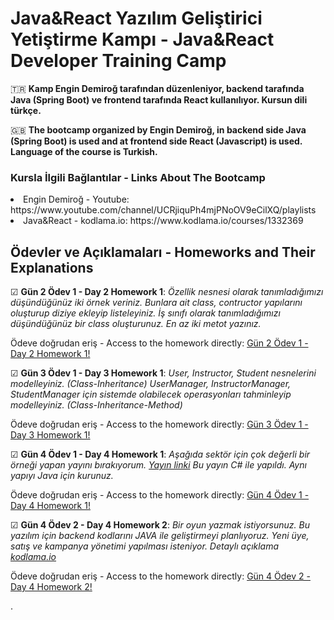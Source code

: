 # Java&React Yazılım Geliştirici Yetiştirme Kampı - Java&React Developer Training Camp

🇹🇷 **Kamp Engin Demiroğ tarafından düzenleniyor, backend tarafında Java (Spring Boot) ve frontend tarafında React kullanılıyor. Kursun dili türkçe.**

🇬🇧 **The bootcamp organized by Engin Demiroğ, in backend side Java (Spring Boot) is used and at frontend side React (Javascript) is used. Language of the course is Turkish.**

<h3>Kursla İlgili Bağlantılar - Links About The Bootcamp</h3>
<li>Engin Demiroğ - Youtube: https://www.youtube.com/channel/UCRjiquPh4mjPNoOV9eCilXQ/playlists</li>
<li>Java&React - kodlama.io: https://www.kodlama.io/courses/1332369</li>



<h2>Ödevler ve Açıklamaları - Homeworks and Their Explanations</h2>

☑ **Gün 2 Ödev 1 - Day 2 Homework 1**: *Özellik nesnesi olarak tanımladığımızı düşündüğünüz iki örnek veriniz. Bunlara ait class, contructor yapılarını oluşturup diziye ekleyip listeleyiniz. İş sınıfı olarak tanımladığımızı düşündüğünüz bir class oluşturunuz. En az iki metot yazınız.*

Ödeve doğrudan eriş - Access to the homework directly: <a href="https://github.com/konstantinlevin77/javaBootcamp/tree/master/homeworks/day2homework1">Gün 2 Ödev 1 - Day 2 Homework 1!</a>

☑ **Gün 3 Ödev 1 - Day 3 Homework 1**: *User, Instructor, Student nesnelerini modelleyiniz. (Class-Inheritance) UserManager, InstructorManager, StudentManager için sistemde olabilecek operasyonları tahminleyip modelleyiniz. (Class-Inheritance-Method)*

Ödeve doğrudan eriş - Access to the homework directly: <a href="https://github.com/konstantinlevin77/javaBootcamp/tree/master/homeworks/day3homework1">Gün 3 Ödev 1 - Day 3 Homework 1!</a>

☑ **Gün 4 Ödev 1 - Day 4 Homework 1**: *Aşağıda sektör için çok değerli bir örneği yapan yayını bırakıyorum. [Yayın linki](https://youtu.be/6VYDltTF2b4) Bu yayın C# ile yapıldı. Aynı yapıyı Java için kurunuz.*

Ödeve doğrudan eriş - Access to the homework directly: <a href="https://github.com/konstantinlevin77/javaBootcamp/tree/master/homeworks/day4homework1/homeworks/day4/homework1">Gün 4 Ödev 1 - Day 4 Homework 1!</a>

☑ **Gün 4 Ödev 2 - Day 4 Homework 2**: *Bir oyun yazmak istiyorsunuz. Bu yazılım için backend kodlarını JAVA ile geliştirmeyi planlıyoruz. Yeni üye, satış ve kampanya yönetimi yapılması isteniyor. Detaylı açıklama [kodlama.io](https://www.kodlama.io/)*

Ödeve doğrudan eriş - Access to the homework directly: <a href="https://github.com/konstantinlevin77/javaBootcamp/tree/master/homeworks/day4homework2">Gün 4 Ödev 2 - Day 4 Homework 2!</a>


.